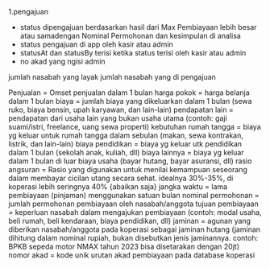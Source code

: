 1.pengajuan

- status dipengajuan berdasarkan hasil dari Max Pembiayaan lebih besar atau samadengan Nominal Permohonan dan kesimpulan di analisa
- status pengajuan di app oleh kasir atau admin
- statusAt dan statusBy terisi ketika status terisi oleh kasir atau admin
- no akad yang ngisi admin

jumlah nasabah yang layak
jumlah nasabah yang di pengajuan

Penjualan = Omset penjualan dalam 1 bulan
harga pokok = harga belanja dalam 1 bulan
biaya = jumlah biaya yang dikeluarkan dalam 1 bulan (sewa ruko, biaya bensin, upah karyawan, dan lain-lain)
pendapatan lain = pendapatan dari usaha lain yang bukan usaha utama (contoh: gaji suami/istri, freelance, uang sewa properti)
kebutuhan rumah tangga = biaya yg keluar untuk rumah tangga dalam sebulan (makan, sewa kontrakan, listrik, dan lain-lain)
biaya pendidikan = biaya yg keluar utk pendidikan dalam 1 bulan (sekolah anak, kuliah, dll)
biaya lainnya = biaya yg keluar dalam 1 bulan di luar biaya usaha (bayar hutang, bayar asuransi, dll)
rasio angsuran = Rasio yang digunakan untuk menilai kemampuan seseorang dalam membayar cicilan utang secara sehat. idealnya 30%-35%, di koperasi lebih seringnya 40% {abaikan saja}
jangka waktu = lama pembiayaan (pinjaman) menggunakan satuan bulan
nominal permohonan = jumlah permohonan pembiayaan oleh nasabah/anggota
tujuan pembiayaan = keperluan nasabah dalam mengajukan pembiayaan (contoh: modal usaha, beli rumah, beli kendaraan, biaya pendidikan, dll)
jaminan = agunan yang diberikan nasabah/anggota pada koperasi sebagai jaminan hutang (jaminan dihitung dalam nominal rupiah, bukan disebutkan jenis jaminannya. contoh: BPKB sepeda motor NMAX tahun 2023 bisa disetarakan dengan 20jt)
nomor akad = kode unik urutan akad pembiayaan pada database koperasi
